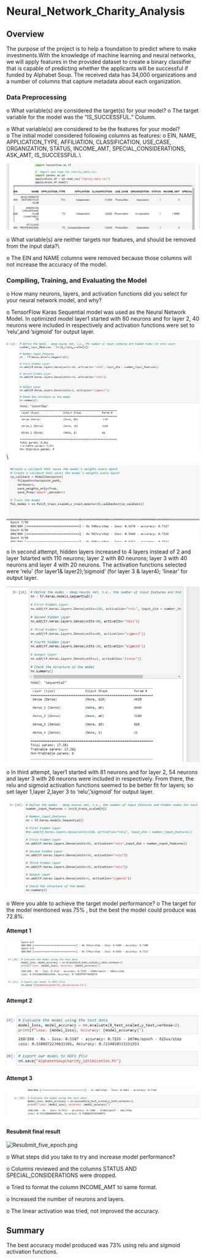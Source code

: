 # Neural_Network_Charity_Analysis

## Overview

The purpose of the project is to help a foundation to predict where to make investments.With the knowledge of machine learning and neural networks, we will apply features in the provided dataset to create a binary classifier that is capable of predicting whether the applicants will be successful if funded by Alphabet Soup. The received data has 34,000 organizations and a number of columns that capture metadata about each organization.

###	Data Preprocessing

o	What variable(s) are considered the target(s) for your model?
o	The target variable for the model was the “IS_SUCCESSFUL.” Column. 

o	What variable(s) are considered to be the features for your model?\
o	The initial model considered following columns as features:
o	EIN, NAME, APPLICATION_TYPE, AFFILIATION, CLASSIFICATION, USE_CASE, ORGANIZATION, STATUS, INCOME_AMT, SPECIAL_CONSIDERATIONS, ASK_AMT, IS_SUCCESSFUL.\

![data_df.png](Images/data_df.png)

o	What variable(s) are neither targets nor features, and should be removed from the input data?\

o	The EIN and NAME columns were removed because those columns will not increase the accuracy of the model.

### Compiling, Training, and Evaluating the Model

o	How many neurons, layers, and activation functions did you select for your neural network model, and why?

o	TensorFlow Karas Sequential model was used as the Neural Network Model. In optimized model layer1 started with 80 neurons and for layer 2, 40 neurons were included in respectively and activation functions were set to ‘relu’,and ’sigmoid’ for output layer.

![Deliverable2_attempt1.png](Images/Deliverable2_attempt1.png)\

![Resubmit_five_epoch.png](Images/Resubmit_five_epoch.png)

o	In second attempt, hidden layers increased to 4 layers instead of 2 and layer 1started with 110 neurons; layer 2 with 80 neurons; layer 3 with 40 neurons and layer 4 with 20 neurons. The activation functions selected were ‘relu’ (for layer1& layer2);’sigmoid’ (for layer 3 & layer4); ‘linear’ for output layer.

![Deliverable2_attempt2.png](Images/Deliverable2_attempt2.png)

o	In third attempt, layer1 started with 81 neurons and for layer 2, 54 neurons and layer 3 with 26 neurons were included in respectively. From there, the relu and sigmoid activation functions seemed to be better fit for layers; so set layer 1,layer 2,layer 3 to ‘relu’,’sigmoid’ for output layer.

![Deliverable2_attempt3.png](Images/Deliverable2_attempt3.png)


o	Were you able to achieve the target model performance?
o	The target for the model mentioned was 75% , but the best the model could produce was 72.8%.

  #### Attempt 1
  
  ![Deliverable2_attempt1_output1.png](Images/Deliverable2_attempt1_output.png)
  
 #### Attempt 2
 
  
  ![Deliverable2_attempt2._output.png](Images/Deliverable2_attempt2._output.png)
  
  
   
 #### Attempt 3
  
   ![Deliverable2_attempt3_output.png](Images/Deliverable2_attempt3_output.png)
 
#### Resubmit final result
![Resubmit_five_epoch.png](Images/Resubmit_five_epocht.png)
  

o	What steps did you take to try and increase model performance?

o	Columns reviewed and the columns STATUS AND SPECIAL_CONSIDERATIONS  were dropped.

o	Tried to format the column INCOME_AMT to same format.

o	Increased the number of neurons and layers.

o	The linear activation was tried, not improved the accuracy.

## Summary

  The best accuracy model produced was 73% using relu and sigmoid activation functions. 

